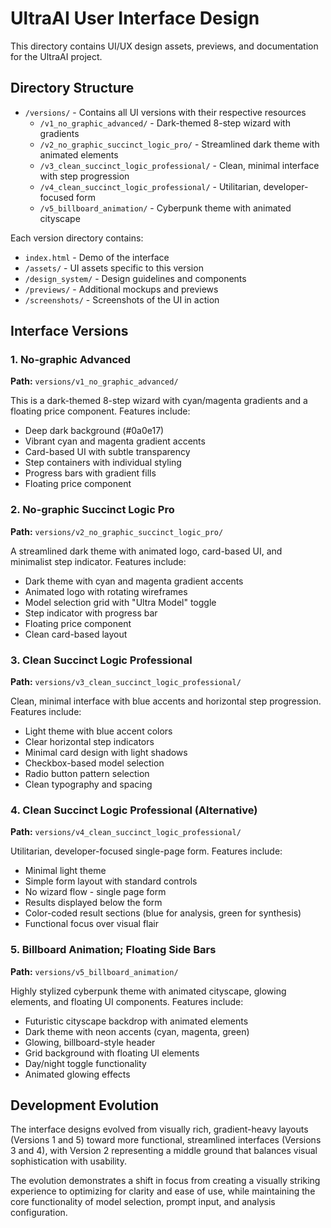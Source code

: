 # UltraAI User Interface Design

This directory contains UI/UX design assets, previews, and documentation for the UltraAI project.

## Directory Structure

- `/versions/` - Contains all UI versions with their respective resources
  - `/v1_no_graphic_advanced/` - Dark-themed 8-step wizard with gradients
  - `/v2_no_graphic_succinct_logic_pro/` - Streamlined dark theme with animated elements
  - `/v3_clean_succinct_logic_professional/` - Clean, minimal interface with step progression
  - `/v4_clean_succinct_logic_professional/` - Utilitarian, developer-focused form
  - `/v5_billboard_animation/` - Cyberpunk theme with animated cityscape

Each version directory contains:

- `index.html` - Demo of the interface
- `/assets/` - UI assets specific to this version
- `/design_system/` - Design guidelines and components
- `/previews/` - Additional mockups and previews
- `/screenshots/` - Screenshots of the UI in action

## Interface Versions

### 1. No-graphic Advanced

**Path:** `versions/v1_no_graphic_advanced/`

This is a dark-themed 8-step wizard with cyan/magenta gradients and a floating price component. Features include:

- Deep dark background (#0a0e17)
- Vibrant cyan and magenta gradient accents
- Card-based UI with subtle transparency
- Step containers with individual styling
- Progress bars with gradient fills
- Floating price component

### 2. No-graphic Succinct Logic Pro

**Path:** `versions/v2_no_graphic_succinct_logic_pro/`

A streamlined dark theme with animated logo, card-based UI, and minimalist step indicator. Features include:

- Dark theme with cyan and magenta gradient accents
- Animated logo with rotating wireframes
- Model selection grid with "Ultra Model" toggle
- Step indicator with progress bar
- Floating price component
- Clean card-based layout

### 3. Clean Succinct Logic Professional

**Path:** `versions/v3_clean_succinct_logic_professional/`

Clean, minimal interface with blue accents and horizontal step progression. Features include:

- Light theme with blue accent colors
- Clear horizontal step indicators
- Minimal card design with light shadows
- Checkbox-based model selection
- Radio button pattern selection
- Clean typography and spacing

### 4. Clean Succinct Logic Professional (Alternative)

**Path:** `versions/v4_clean_succinct_logic_professional/`

Utilitarian, developer-focused single-page form. Features include:

- Minimal light theme
- Simple form layout with standard controls
- No wizard flow - single page form
- Results displayed below the form
- Color-coded result sections (blue for analysis, green for synthesis)
- Functional focus over visual flair

### 5. Billboard Animation; Floating Side Bars

**Path:** `versions/v5_billboard_animation/`

Highly stylized cyberpunk theme with animated cityscape, glowing elements, and floating UI components. Features include:

- Futuristic cityscape backdrop with animated elements
- Dark theme with neon accents (cyan, magenta, green)
- Glowing, billboard-style header
- Grid background with floating UI elements
- Day/night toggle functionality
- Animated glowing effects

## Development Evolution

The interface designs evolved from visually rich, gradient-heavy layouts (Versions 1 and 5) toward more functional, streamlined interfaces (Versions 3 and 4), with Version 2 representing a middle ground that balances visual sophistication with usability.

The evolution demonstrates a shift in focus from creating a visually striking experience to optimizing for clarity and ease of use, while maintaining the core functionality of model selection, prompt input, and analysis configuration.
